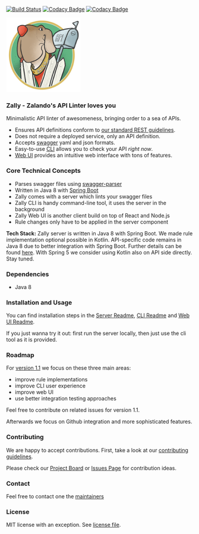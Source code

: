[![Build Status](https://travis-ci.org/zalando-incubator/zally.svg?branch=master)](https://travis-ci.org/zalando-incubator/zally)
[![Codacy Badge](https://api.codacy.com/project/badge/Grade/05a7515011504c06b1cb35ede27ac7d4)](https://www.codacy.com/app/zally/zally?utm_source=github.com&amp;utm_medium=referral&amp;utm_content=zalando-incubator/zally&amp;utm_campaign=Badge_Grade)
[![Codacy Badge](https://api.codacy.com/project/badge/Coverage/05a7515011504c06b1cb35ede27ac7d4)](https://www.codacy.com/app/zally/zally?utm_source=github.com&utm_medium=referral&utm_content=zalando-incubator/zally&utm_campaign=Badge_Coverage)

<img src="logo.png" width="200" height="200" />

### Zally - Zalando's API Linter loves you

Minimalistic API linter of awesomeness, bringing order to a sea of APIs.

- Ensures API definitions conform to
[our standard REST guidelines](http://zalando.github.io/restful-api-guidelines/).
- Does not require a deployed service, only an API definition.
- Accepts [swagger](https://swagger.io) yaml and json formats.
- Easy-to-use [CLI](https://github.com/zalando-incubator/zally/blob/master/cli/README.md) allows you to check your API *right now*.
- [Web UI](https://github.com/zalando-incubator/zally/tree/master/web-ui) provides an intuitive web interface with tons of features.

### Core Technical Concepts

- Parses swagger files using [swagger-parser](https://github.com/swagger-api/swagger-parser)
- Written in Java 8 with [Spring Boot](https://github.com/spring-projects/spring-boot)
- Zally comes with a server which lints your swagger files
- Zally CLI is handy command-line tool, it uses the server in the background
- Zally Web UI is another client build on top of React and Node.js
- Rule changes only have to be applied in the server component

**Tech Stack:** Zally server is written in Java 8 with Spring Boot. We made rule implementation
optional possible in Kotlin. API-specific code remains in Java 8 due to better integration with
Spring Boot. Further details can be found [here](https://github.com/zalando-incubator/zally/pull/65#issuecomment-269474831).
With Spring 5 we consider using Kotlin also on API side directly. Stay tuned.


### Dependencies

- Java 8


### Installation and Usage

You can find installation steps in the [Server Readme](https://github.com/zalando-incubator/zally/blob/master/server/README.md), [CLI Readme](https://github.com/zalando-incubator/zally/blob/master/cli/README.md) and [Web UI Readme](https://github.com/zalando-incubator/zally/tree/master/web-ui).

If you just wanna try it out: first run the server locally, then just use the cli tool as it is provided.


### Roadmap

For [version 1.1](https://github.com/zalando-incubator/zally/milestone/1) we focus on these three main areas:

- improve rule implementations
- improve CLI user experience
- improve web UI
- use better integration testing approaches

Feel free to contribute on related issues for version 1.1.

Afterwards we focus on Github integration and more sophisticated features.


### Contributing

We are happy to accept contributions. First, take a look at our [contributing guidelines](https://github.com/zalando-incubator/zally/blob/master/CONTRIBUTING.md).

Please check our [Project Board](https://github.com/zalando-incubator/zally/projects/1) or [Issues Page](https://github.com/zalando-incubator/zally/issues) for contribution ideas.


### Contact

Feel free to contact one the [maintainers](https://github.com/zalando-incubator/zally/blob/master/MAINTAINERS)


### License

MIT license with an exception. See [license file](https://github.com/zalando-incubator/zally/blob/master/LICENSE).
